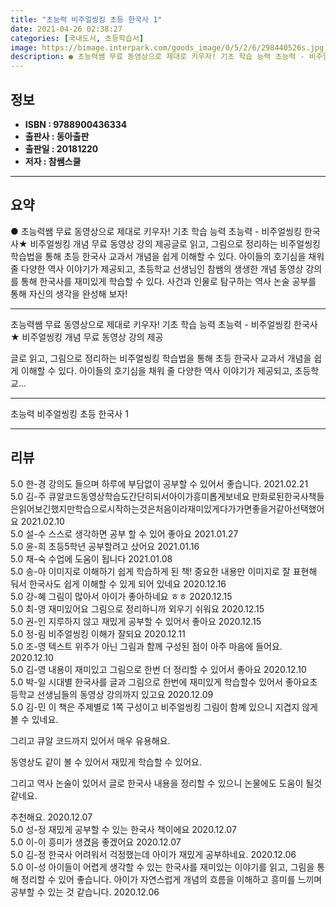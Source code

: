 ```yaml
---
title: "초능력 비주얼씽킹 초등 한국사 1"
date: 2021-04-26 02:38:27
categories: [국내도서, 초등학습서]
image: https://bimage.interpark.com/goods_image/0/5/2/6/298440526s.jpg
description: ● 초능력쌤 무료 동영상으로 제대로 키우자! 기초 학습 능력 초능력 - 비주얼씽킹 한국사★ 비주얼씽킹 개념 무료 동영상 강의 제공글로 읽고, 그림으로 정리하는 비주얼씽킹 학습법을 통해 초등 한국사 교과서 개념을 쉽게 이해할 수 있다. 아이들의 호기심을 채워 줄 다양한 역사 이야기가 제
---
```


## **정보**

- **ISBN : 9788900436334**
- **출판사 : 동아출판**
- **출판일 : 20181220**
- **저자 : 참쌤스쿨**

------



## **요약**

●  초능력쌤 무료 동영상으로 제대로 키우자! 기초 학습 능력 초능력 - 비주얼씽킹 한국사★ 비주얼씽킹 개념 무료 동영상 강의 제공글로 읽고, 그림으로 정리하는 비주얼씽킹 학습법을 통해 초등 한국사 교과서 개념을 쉽게 이해할 수 있다. 아이들의 호기심을 채워 줄 다양한 역사 이야기가 제공되고, 초등학교 선생님인 참쌤의 생생한 개념 동영상 강의를 통해 한국사를 재미있게 학습할 수 있다. 사건과 인물로 탐구하는 역사 논술 공부를 통해 자신의 생각을 완성해 보자!

------

초능력쌤 무료 동영상으로 제대로 키우자! 기초 학습 능력 초능력 - 비주얼씽킹 한국사
★ 비주얼씽킹 개념 무료 동영상 강의 제공

글로 읽고, 그림으로 정리하는 비주얼씽킹 학습법을 통해 초등 한국사 교과서 개념을 쉽게 이해할 수 있다. 아이들의 호기심을 채워 줄 다양한 역사 이야기가 제공되고, 초등학교... 

------


초능력 비주얼씽킹 초등 한국사 1 

------


## **리뷰** 

5.0 한-경 강의도 들으며 하루에 부담없이 공부할 수 있어서 좋습니다. 2021.02.21 <br/>5.0 김-주 큐알코드동영상학습도간단히되서아이가흥미롭게보네요
만화로된한국사책들은읽어보긴했지만학습으로시작하는것은처음이라재미있게다가가면좋을거같아선택했어요 2021.02.10 <br/>5.0 설-수 스스로 생각하면 공부 할 수 있어 좋아요 2021.01.27 <br/>5.0 윤-희 초등5학년 공부할려고 샀어요 2021.01.16 <br/>5.0 채-숙 수업에 도움이 됩니다 2021.01.08 <br/>5.0 송-아 이미지로 이해하기 쉽게 학습하게 된 책!
중요한 내용만 이미지로 잘 표현해 둬서 한국사도 쉽게 이해할 수 있게 되어 있네요 2020.12.16 <br/>5.0 강-혜 그림이 많아서 아이가 좋아하네요 ㅎㅎ 2020.12.15 <br/>5.0 최-영 재미있어요 그림으로 정리하니까 외우기 쉬워요 2020.12.15 <br/>5.0 권-인 지루하지 않고 재밌게 공부할 수 있어서 좋아요 2020.12.15 <br/>5.0 정-림 비주얼씽킹 이해가 잘되요 2020.12.11 <br/>5.0 조-영 텍스트 위주가 아닌 그림과 함께 구성된 점이 아주 마음에 들어요.  2020.12.10 <br/>5.0 김-영 내용이 재미있고 그림으로 한번 더 정리할 수 있어서 좋아요 2020.12.10 <br/>5.0 박-일 시대별 한국사를 글과 그림으로 한번에 재미있게 학습할수 있어서 좋아요초등학교 선생님들의 동영상 강의까지 있고요 2020.12.09 <br/>5.0 김-민 이 책은 주제별로 1쪽 구성이고 비주얼씽킹 그림이 함꼐 있으니 지겹지 않게 볼 수 있네요.

그리고 큐알 코드까지 있어서 매우 유용해요.

동영상도 같이 볼 수 있어서 재밌게 학습할 수 있어요.

그리고 역사 논술이 있어서 글로 한국사 내용을 정리할 수 있으니 논물에도 도움이 될것 같네요.

추천해요. 2020.12.07 <br/>5.0 성-정 재밌게 공부할 수 있는 한국사 책이에요 2020.12.07 <br/>5.0 이-이 흥미가 생겼음 좋겠어요  2020.12.07 <br/>5.0 김-정 한국사 어려워서 걱정했는데 아이가 재밌게 공부하네요. 2020.12.06 <br/>5.0 이-성 아이들이 어렵게 생각할 수 있는 한국사를 재미있는 이야기를 읽고, 그림을 통해 정리할 수 있어 좋습니다. 아이가 자연스럽게 개념의 흐름을 이해하고 흥미를 느끼며 공부할 수 있는 것 같습니다. 2020.12.06 <br/>